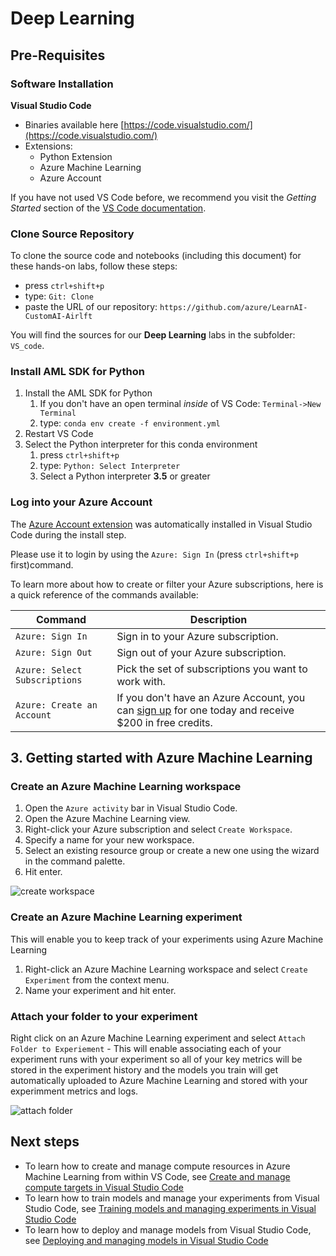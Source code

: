 # Deep Learning

## Pre-Requisites

### Software Installation

**Visual Studio Code**

- Binaries available here [https://code.visualstudio.com/](https://code.visualstudio.com/)
- Extensions:
  - Python Extension
  - Azure Machine Learning
  - Azure Account

If you have not used VS Code before, we recommend you visit the *Getting Started* section of the [VS Code documentation](https://code.visualstudio.com/docs).

### Clone Source Repository

To clone the source code and notebooks (including this document) for these hands-on labs, follow these steps:

- press ```ctrl+shift+p```
- type: ```Git: Clone```
- paste the URL of our repository: ```https://github.com/azure/LearnAI-CustomAI-Airlft```

You will find the sources for our **Deep Learning** labs in the subfolder: ```VS_code```.

### Install AML SDK for Python

1. Install the AML SDK for Python
   1. If you don't have an open terminal *inside* of VS Code: ```Terminal->New Terminal```
   2. type: ```conda env create -f environment.yml```
2. Restart VS Code
3. Select the Python interpreter for this conda environment
   1. press ```ctrl+shift+p```
   2. type: ```Python: Select Interpreter```
   3. Select a Python interpreter **3.5** or greater


### Log into your Azure Account

The [Azure Account extension](https://marketplace.visualstudio.com/items?itemName=ms-vscode.azure-account) was automatically installed in Visual Studio Code during the install step.

Please use it to login by using the `Azure: Sign In` (press ```ctrl+shift+p``` first)command.

To learn more about how to create or filter your Azure subscriptions, here is a quick reference of the commands available:

| Command | Description |
| --- |---|
| `Azure: Sign In`  | Sign in to your Azure subscription.
| `Azure: Sign Out` | Sign out of your Azure subscription.
| `Azure: Select Subscriptions` | Pick the set of subscriptions you want to work with.
| `Azure: Create an Account`  | If you don't have an Azure Account, you can [sign up](https://azure.microsoft.com/en-us/free/?utm_source=campaign&utm_campaign=vscode-azure-account&mktingSource=vscode-azure-account) for one today and receive $200 in free credits.

## 3. Getting started with Azure Machine Learning

### Create an Azure Machine Learning workspace

1. Open the `Azure activity` bar in Visual Studio Code.
1. Open the Azure Machine Learning view.
1. Right-click your Azure subscription and select `Create Workspace`.
1. Specify a name for your new workspace.
1. Select an existing resource group or create a new one using the wizard in the command palette.
1. Hit enter.

![create workspace](./media/createworkspace.gif)

### Create an Azure Machine Learning experiment

This will enable you to keep track of your experiments using Azure Machine Learning

1. Right-click an Azure Machine Learning workspace and select `Create Experiment` from the context menu.
1. Name your experiment and hit enter.

### Attach your folder to your experiment

Right click on an Azure Machine Learning experiment and select `Attach Folder to Experiement` - This will enable associating each of your experiment runs with your experiment so all of your key metrics will be stored in the experiment history and the models you train will get automatically uploaded to Azure Machine Learning and stored with your experimment metrics and logs.

![attach folder](./media/attachfolder.gif)

## Next steps

- To learn how to create and manage compute resources in Azure Machine Learning from within VS Code, see [Create and manage compute targets in Visual Studio Code](manage-compute-aml-vscode.md)
- To learn how to train models and manage your experiments from Visual Studio Code, see [Training models and managing experiments in Visual Studio Code](train-models-aml-vscode.md)
- To learn how to deploy and manage models from Visual Studio Code, see [Deploying and managing models in Visual Studio Code](deploy-models-aml-vscode.md)
